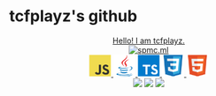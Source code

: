 <h1><b>tcfplayz's github</b></h1>
    
<div align="center"><a href="https://www.youtube.com/channel/UCuKTeBqVY9z_TAShMGD87tw">Hello! I am tcfplayz.</a></div>
    
<div align="center"><a href="https://spmc.ml"><img src="https://cdn.discordapp.com/emojis/870181354363568128.png?size=64" alt="spmc.ml"/></div>


<div align="center"><a href="https://developer.mozilla.org/en-US/docs/Web/JavaScript" target="_blank"> 
    <img src="https://raw.githubusercontent.com/devicons/devicon/master/icons/javascript/javascript-original.svg" alt="javascript" width="40" height="40"/> 
  </a>
    <a href="https://java.com" target="_blank"> 
    <img src="https://raw.githubusercontent.com/devicons/devicon/master/icons/java/java-original.svg" alt="java" width="40" height="40"/> 
  </a>
  <a href="https://www.typescriptlang.org/" target="_blank"> 
    <img src="https://raw.githubusercontent.com/devicons/devicon/master/icons/typescript/typescript-original.svg" alt="typescript" width="40" height="40"/> 
  </a>
  <a href="https://css-tricks.com" target="_blank"> 
    <img src="https://github.com/devicons/devicon/blob/master/icons/css3/css3-original.svg" alt="CSS" width="40" height="40" /> 
  </a>
  <a href="https://html.com" target="_blank"> 
    <img src="https://github.com/devicons/devicon/blob/master/icons/html5/html5-original.svg" alt="HTML" width="40" height="40" />
  </a>
    </div>    
    
<div align="center">   
<a href="https://www.github.com/bdsx/bdsx" target="_blank"><img src="https://img.shields.io/github/contributors/bdsx/bdsx"></a>
<img src="https://img.shields.io/github/followers/ckclol?style=social">
<a herf="https://www.npmjs.com/package/@bdsx/economy" target="_blank"><img src="https://img.shields.io/npm/dt/@bdsx/economy?label=npm&style=plastic"></a>
</div>
